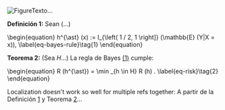 ![**Figure**<span id="fig-figure"></span>Texto…]()

**Definición 1:** <span id="def-bayes-rule"></span>Sean (…)

<span id="eq-bayes-rule"></span>
\begin{equation}
  h^{\ast} (x) := I\_{\left( 1 / 2, 1 \right]} (\mathbb{E} (Y|X = x)),
  \label{eq-bayes-rule}\tag{1}
\end{equation}

**Teorema 2:** <span id="thm-one"></span>(Sea $H$…) La regla de Bayes 
[(1)](#eq-bayes-rule) cumple:

<span id="eq-risk"></span>
\begin{equation}
  R (h^{\ast}) = \min \_{h \in H} R (h) . \label{eq-risk}\tag{2}
\end{equation}

Localization doesn't work so well for multiple refs together: A partir de la 
Definición&nbsp;[1](#def-bayes-rule) y&nbsp;Teorema&nbsp;[2](#thm-one)…
